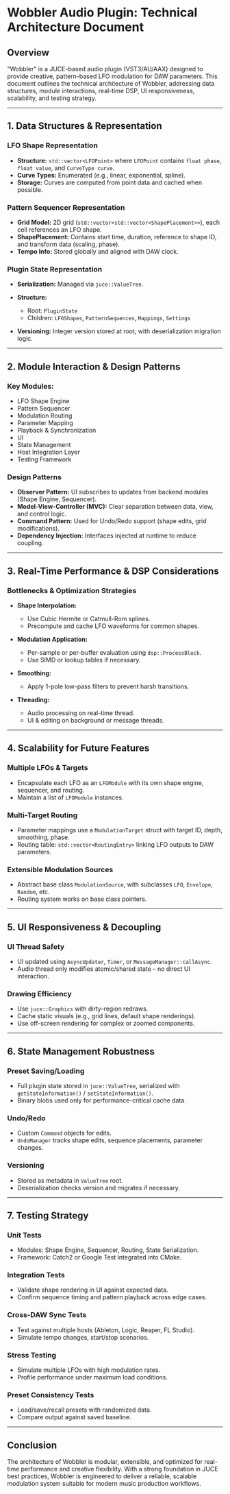 # Wobbler Audio Plugin: Technical Architecture Document

## Overview

"Wobbler" is a JUCE-based audio plugin (VST3/AU/AAX) designed to provide creative, pattern-based LFO modulation for DAW parameters. This document outlines the technical architecture of Wobbler, addressing data structures, module interactions, real-time DSP, UI responsiveness, scalability, and testing strategy.

---

## 1. Data Structures & Representation

### LFO Shape Representation

* **Structure:** `std::vector<LFOPoint>` where `LFOPoint` contains `float phase`, `float value`, and `CurveType curve`.
* **Curve Types:** Enumerated (e.g., linear, exponential, spline).
* **Storage:** Curves are computed from point data and cached when possible.

### Pattern Sequencer Representation

* **Grid Model:** 2D grid (`std::vector<std::vector<ShapePlacement>>`), each cell references an LFO shape.
* **ShapePlacement:** Contains start time, duration, reference to shape ID, and transform data (scaling, phase).
* **Tempo Info:** Stored globally and aligned with DAW clock.

### Plugin State Representation

* **Serialization:** Managed via `juce::ValueTree`.
* **Structure:**

  * Root: `PluginState`
  * Children: `LFOShapes`, `PatternSequences`, `Mappings`, `Settings`
* **Versioning:** Integer version stored at root, with deserialization migration logic.

---

## 2. Module Interaction & Design Patterns

### Key Modules:

* LFO Shape Engine
* Pattern Sequencer
* Modulation Routing
* Parameter Mapping
* Playback & Synchronization
* UI
* State Management
* Host Integration Layer
* Testing Framework

### Design Patterns

* **Observer Pattern:** UI subscribes to updates from backend modules (Shape Engine, Sequencer).
* **Model-View-Controller (MVC):** Clear separation between data, view, and control logic.
* **Command Pattern:** Used for Undo/Redo support (shape edits, grid modifications).
* **Dependency Injection:** Interfaces injected at runtime to reduce coupling.

---

## 3. Real-Time Performance & DSP Considerations

### Bottlenecks & Optimization Strategies

* **Shape Interpolation:**

  * Use Cubic Hermite or Catmull-Rom splines.
  * Precompute and cache LFO waveforms for common shapes.
* **Modulation Application:**

  * Per-sample or per-buffer evaluation using `dsp::ProcessBlock`.
  * Use SIMD or lookup tables if necessary.
* **Smoothing:**

  * Apply 1-pole low-pass filters to prevent harsh transitions.
* **Threading:**

  * Audio processing on real-time thread.
  * UI & editing on background or message threads.

---

## 4. Scalability for Future Features

### Multiple LFOs & Targets

* Encapsulate each LFO as an `LFOModule` with its own shape engine, sequencer, and routing.
* Maintain a list of `LFOModule` instances.

### Multi-Target Routing

* Parameter mappings use a `ModulationTarget` struct with target ID, depth, smoothing, phase.
* Routing table: `std::vector<RoutingEntry>` linking LFO outputs to DAW parameters.

### Extensible Modulation Sources

* Abstract base class `ModulationSource`, with subclasses `LFO`, `Envelope`, `Random`, etc.
* Routing system works on base class pointers.

---

## 5. UI Responsiveness & Decoupling

### UI Thread Safety

* UI updated using `AsyncUpdater`, `Timer`, or `MessageManager::callAsync`.
* Audio thread only modifies atomic/shared state – no direct UI interaction.

### Drawing Efficiency

* Use `juce::Graphics` with dirty-region redraws.
* Cache static visuals (e.g., grid lines, default shape renderings).
* Use off-screen rendering for complex or zoomed components.

---

## 6. State Management Robustness

### Preset Saving/Loading

* Full plugin state stored in `juce::ValueTree`, serialized with `getStateInformation()` / `setStateInformation()`.
* Binary blobs used only for performance-critical cache data.

### Undo/Redo

* Custom `Command` objects for edits.
* `UndoManager` tracks shape edits, sequence placements, parameter changes.

### Versioning

* Stored as metadata in `ValueTree` root.
* Deserialization checks version and migrates if necessary.

---

## 7. Testing Strategy

### Unit Tests

* Modules: Shape Engine, Sequencer, Routing, State Serialization.
* Framework: Catch2 or Google Test integrated into CMake.

### Integration Tests

* Validate shape rendering in UI against expected data.
* Confirm sequence timing and pattern playback across edge cases.

### Cross-DAW Sync Tests

* Test against multiple hosts (Ableton, Logic, Reaper, FL Studio).
* Simulate tempo changes, start/stop scenarios.

### Stress Testing

* Simulate multiple LFOs with high modulation rates.
* Profile performance under maximum load conditions.

### Preset Consistency Tests

* Load/save/recall presets with randomized data.
* Compare output against saved baseline.

---

## Conclusion

The architecture of Wobbler is modular, extensible, and optimized for real-time performance and creative flexibility. With a strong foundation in JUCE best practices, Wobbler is engineered to deliver a reliable, scalable modulation system suitable for modern music production workflows.
